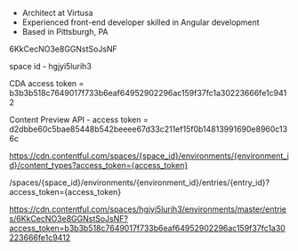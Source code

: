 - Architect at Virtusa
- Experienced front-end developer skilled in Angular development
- Based in Pittsburgh, PA

6KkCecNO3e8GGNstSoJsNF

space id - hgjyi5lurih3

CDA access token = b3b3b518c7649017f733b6eaf64952902296ac159f37fc1a30223666fe1c9412

Content Preview API - access token = d2dbbe60c5bae85448b542beeee67d33c211ef15f0b14813991690e8960c136c


https://cdn.contentful.com/spaces/{space_id}/environments/{environment_id}/content_types?access_token={access_token}


/spaces/{space_id}/environments/{environment_id}/entries/{entry_id}?access_token={access_token}


https://cdn.contentful.com/spaces/hgjyi5lurih3/environments/master/entries/6KkCecNO3e8GGNstSoJsNF?access_token=b3b3b518c7649017f733b6eaf64952902296ac159f37fc1a30223666fe1c9412
